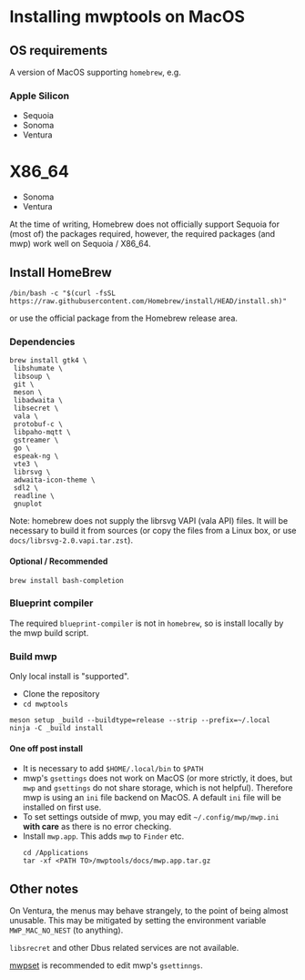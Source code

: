 # Installing mwptools on MacOS

## OS requirements

A version of MacOS supporting `homebrew`, e.g.

### Apple Silicon

* Sequoia
* Sonoma
* Ventura

# X86_64

* Sonoma
* Ventura

At the time of writing, Homebrew does not officially support Sequoia for (most of) the packages required, however, the required packages (and mwp) work well on Sequoia / X86_64.

## Install HomeBrew

```
/bin/bash -c "$(curl -fsSL https://raw.githubusercontent.com/Homebrew/install/HEAD/install.sh)"
```

or use the official package from the Homebrew release area.

### Dependencies

```
brew install gtk4 \
 libshumate \
 libsoup \
 git \
 meson \
 libadwaita \
 libsecret \
 vala \
 protobuf-c \
 libpaho-mqtt \
 gstreamer \
 go \
 espeak-ng \
 vte3 \
 librsvg \
 adwaita-icon-theme \
 sdl2 \
 readline \
 gnuplot
```

Note: homebrew does not supply the librsvg VAPI (vala API) files. It will be necessary to build it from sources (or copy the files from a Linux box, or use `docs/librsvg-2.0.vapi.tar.zst`).

#### Optional / Recommended

```
brew install bash-completion
```

### Blueprint compiler

The required `blueprint-compiler` is not in `homebrew`, so is install locally by the mwp build script.

### Build mwp

Only local install is "supported".

* Clone the repository
* `cd mwptools`

```
meson setup _build --buildtype=release --strip --prefix=~/.local
ninja -C _build install
```

#### One off post install

* It is necessary to add `$HOME/.local/bin` to `$PATH`
* mwp's `gsettings` does not work on MacOS (or more strictly, it does, but `mwp` and `gsettings` do not share storage, which is not helpful). Therefore mwp is using an `ini` file backend on MacOS. A default `ini` file will be installed on first use.
* To set settings outside of mwp, you may edit  `~/.config/mwp/mwp.ini` **with care** as there is no error checking.
* Install `mwp.app`. This adds `mwp` to `Finder` etc.
  ```
  cd /Applications
  tar -xf <PATH TO>/mwptools/docs/mwp.app.tar.gz
  ```

## Other notes

On Ventura, the menus may behave strangely, to the point of being almost unusable. This may be mitigated by setting the environment variable `MWP_MAC_NO_NEST` (to anything).

`libsrecret` and other Dbus related services are not available.

[mwpset](mwpset.md) is recommended to edit mwp's `gsettinngs`.
